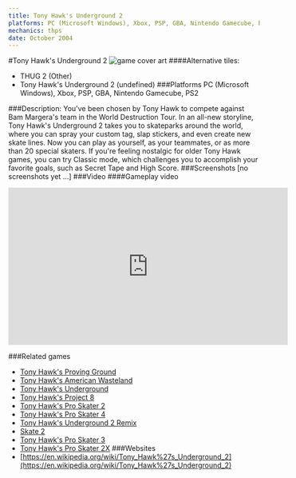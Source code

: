 ```yaml
---
title: Tony Hawk's Underground 2
platforms: PC (Microsoft Windows), Xbox, PSP, GBA, Nintendo Gamecube, PS2
mechanics: thps
date: October 2004
---
```

#Tony Hawk's Underground 2
![game cover art](//images.igdb.com/igdb/image/upload/t_cover_big/oy9ytaclgoe0i52ukmtk.jpg "Logo Title Text 1")
####Alternative tiles:
* THUG 2 (Other)
* Tony Hawk's Underground 2 (undefined)
###Platforms
PC (Microsoft Windows), Xbox, PSP, GBA, Nintendo Gamecube, PS2

###Description:
You've been chosen by Tony Hawk to compete against Bam Margera's team in the World Destruction Tour. In an all-new storyline, Tony Hawk's Underground 2 takes you to skateparks around the world, where you can spray your custom tag, slap stickers, and even create new skate lines. Now you can play as yourself, as your teammates, or as more than 20 special skaters. If you're feeling nostalgic for older Tony Hawk games, you can try Classic mode, which challenges you to accomplish your favorite goals, such as Secret Tape and High Score.
###Screenshots
[no screenshots yet ...]
###Video
####Gameplay video

<iframe width="560" height="315" src="https://www.youtube.com/embed/uU9w5yXAlj4" frameborder="0" allowfullscreen></iframe>

###Related games
* [Tony Hawk's Proving Ground](/games/tony-hawk-s-proving-ground-2700/)
* [Tony Hawk's American Wasteland](/games/tony-hawk-s-american-wasteland-7219/)
* [Tony Hawk's Underground](/games/tony-hawk-s-underground-2698/)
* [Tony Hawk's Project 8](/games/tony-hawk-s-project-8-6204/)
* [Tony Hawk's Pro Skater 2](/games/tony-hawk-s-pro-skater-2-913/)
* [Tony Hawk's Pro Skater 4](/games/tony-hawk-s-pro-skater-4-915/)
* [Tony Hawk's Underground 2 Remix](/games/tony-hawks-underground-2-remix-22311/)
* [Skate 2](/games/skate-2-2586/)
* [Tony Hawk's Pro Skater 3](/games/tony-hawk-s-pro-skater-3-914/)
* [Tony Hawk's Pro Skater 2X](/games/tony-hawks-pro-skater-2x-47325/)
###Websites
* [https://en.wikipedia.org/wiki/Tony_Hawk%27s_Underground_2](https://en.wikipedia.org/wiki/Tony_Hawk%27s_Underground_2)
